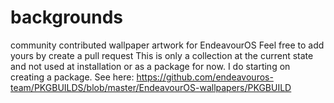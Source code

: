 # backgrounds
community contributed wallpaper artwork for EndeavourOS
Feel free to add yours by create a pull request
This is only a collection at the current state and not used at installation or as a package for now.
I do starting on creating a package.
See here:
https://github.com/endeavouros-team/PKGBUILDS/blob/master/EndeavourOS-wallpapers/PKGBUILD
